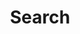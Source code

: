 ---
title: "Search" # in any language you want
layout: "search" # is necessary
url: "/search"
# description: Search for a specific blog entry on this site.
summary: "search"
# placeholder: "Search"
---